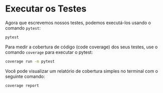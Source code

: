 # Executar os Testes

Agora que escrevemos nossos testes, podemos executá-los usando o comando `pytest`:

```bash
pytest
```

Para medir a cobertura de código (code coverage) dos seus testes, use o comando `coverage` para executar o pytest:

```bash
coverage run -m pytest
```

Você pode visualizar um relatório de cobertura simples no terminal com o seguinte comando:

```bash
coverage report
```
